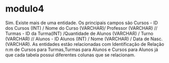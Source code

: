 # modulo4
Sim. Existe mais de uma entidade.
Os principais campos são Cursos - ID dos Cursos (INT) / Nome do Curso (VARCHAR)/ Professor (VARCHAR) // Turmas - ID da Turma(INT) /Quantidade de Alunos (VARCHAR) / Turno (VARCHAR) // Alunos - ID Alunos (INT) / Nome (VARCHAR) / Data de Nasc. (VARCHAR).
As entidades estão relacionadas com Identificação de Relação n:m de Cursos para Turmas,Turmas para Alunos e Cursos para Alunos já que cada tabela possui diferentes colunas que se relacionam.
